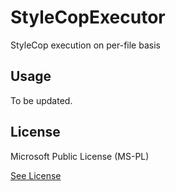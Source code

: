 StyleCopExecutor
================

StyleCop execution on per-file basis

Usage
-----

To be updated.

License
-------

Microsoft Public License (MS-PL)

[See License](LICENSE.md)